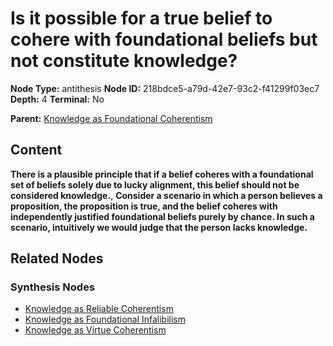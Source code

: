 # Is it possible for a true belief to cohere with foundational beliefs but not constitute knowledge?

**Node Type:** antithesis
**Node ID:** 218bdce5-a79d-42e7-93c2-f41299f03ec7
**Depth:** 4
**Terminal:** No

**Parent:** [Knowledge as Foundational Coherentism](knowledge-as-foundational-coherentism-synthesis-288cb2a8-6217-4193-a68f-e018688c3047.md)

## Content

**There is a plausible principle that if a belief coheres with a foundational set of beliefs solely due to lucky alignment, this belief should not be considered knowledge.**, **Consider a scenario in which a person believes a proposition, the proposition is true, and the belief coheres with independently justified foundational beliefs purely by chance. In such a scenario, intuitively we would judge that the person lacks knowledge.**

## Related Nodes

### Synthesis Nodes

- [Knowledge as Reliable Coherentism](knowledge-as-reliable-coherentism-synthesis-d2c5c407-e77a-4c1a-922b-e0dd92bc0d25.md)
- [Knowledge as Foundational Infalibilism](knowledge-as-foundational-infalibilism-synthesis-3775a4f4-9af1-4e4d-8337-02a92c6784a2.md)
- [Knowledge as Virtue Coherentism](knowledge-as-virtue-coherentism-synthesis-2cd025f4-f26c-4d0d-9ea7-44672c8f928d.md)
